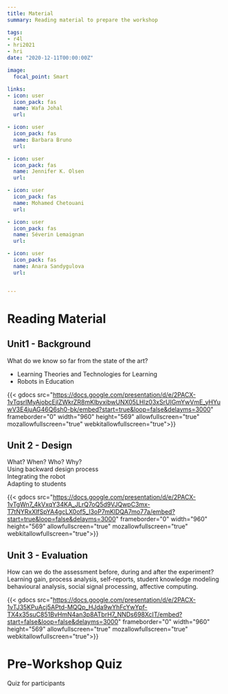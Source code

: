 ```yaml
---
title: Material
summary: Reading material to prepare the workshop

tags:
- r4l
- hri2021
- hri
date: "2020-12-11T00:00:00Z"

image:
  focal_point: Smart

links:
- icon: user
  icon_pack: fas
  name: Wafa Johal
  url:

- icon: user
  icon_pack: fas
  name: Barbara Bruno
  url:

- icon: user
  icon_pack: fas
  name: Jennifer K. Olsen
  url: 

- icon: user
  icon_pack: fas
  name: Mohamed Chetouani
  url: 

- icon: user
  icon_pack: fas
  name: Séverin Lemaignan
  url: 

- icon: user
  icon_pack: fas
  name: Anara Sandygulova
  url: 


---
```



# Reading Material

## **Unit1 - Background**
 What do we know so far from the state of the art? 
 - Learning Theories and Technologies for Learning 
 - Robots in Education

{{< gdocs src="https://docs.google.com/presentation/d/e/2PACX-1vTqsrIMyAjobcEjlZWkrZR8mKlbvxibwUNX05LHlz03xSrUIGmYwVmE_yHYuwV3E4juAG46Q6sh0-bk/embed?start=true&loop=false&delayms=3000" frameborder="0" width="960" height="569" allowfullscreen="true" mozallowfullscreen="true" webkitallowfullscreen="true">}}

## **Unit 2 - Design** 
What? When? Who? Why? <br> Using backward design process  <br> Integrating the robot  <br> Adapting to students


{{< gdocs src="https://docs.google.com/presentation/d/e/2PACX-1vTgWn7_4kVxqY34KA_JLrQ7oQ5d9VJQwpC3mx-T7tNYRxXlfSpYA4gcLX0of5_I3oP7mKlDQA7mo77a/embed?start=true&loop=false&delayms=3000" frameborder="0" width="960" height="569" allowfullscreen="true" mozallowfullscreen="true" webkitallowfullscreen="true">}}

## **Unit 3 - Evaluation** 
How can we do the assessment before, during and after the experiment? <br> Learning gain, process analysis, self-reports, student knowledge modeling behavioural analysis, social signal processing, affective computing.

{{< gdocs src="https://docs.google.com/presentation/d/e/2PACX-1vTJ35KPuAcj5APtd-MQQp_HJda9wYhFcYwYpf-TX4x35suC851BvHmN4an3p8ATbrH7_NNDs698XcIT/embed?start=false&loop=false&delayms=3000" frameborder="0" width="960" height="569" allowfullscreen="true" mozallowfullscreen="true" webkitallowfullscreen="true">}}

# Pre-Workshop Quiz
Quiz for participants

